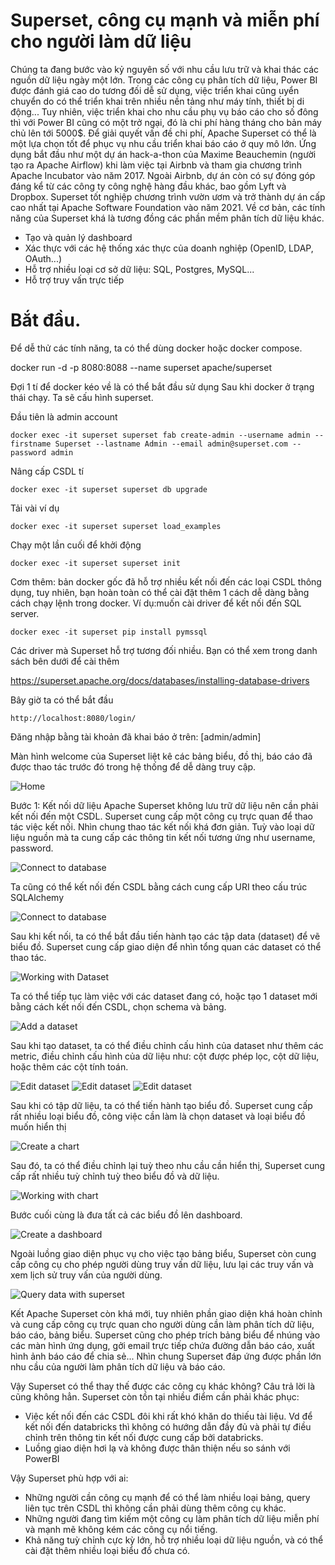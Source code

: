 # Superset, công cụ mạnh và miễn phí cho người làm dữ liệu

Chúng ta đang bước vào kỷ nguyên số với nhu cầu lưu trữ và khai thác các nguồn dữ liệu ngày một lớn. Trong các công cụ phân tích dữ liệu, Power BI được đánh giá cao do tương đối dễ sử dụng, việc triển khai cũng uyển chuyển do có thể triển khai trên nhiều nền tảng như máy tính, thiết bị di động... 
Tuy nhiên, việc triển khai cho nhu cầu phụ vụ báo cáo cho số đông thì với Power BI cũng có một trở ngại, đó là chi phí hàng tháng cho bản máy chủ lên tới 5000$.
Để giải quyết vấn đề chi phí, Apache Superset có thể là một lựa chọn tốt để phục vụ nhu cầu triển khai báo cáo ở quy mô lớn. Ứng dụng bắt đầu như một dự án hack-a-thon của Maxime Beauchemin (người tạo ra Apache Airflow) khi làm việc tại Airbnb và tham gia chương trình Apache Incubator vào năm 2017. 
Ngoài Airbnb, dự án còn có sự đóng góp đáng kể từ các công ty công nghệ hàng đầu khác, bao gồm Lyft và Dropbox. Superset tốt nghiệp chương trình vườn ươm và trở thành dự án cấp cao nhất tại Apache Software Foundation vào năm 2021.
Về cơ bản, các tính năng của Superset khá là tương đồng các phần mềm phân tích dữ liệu khác.
- Tạo và quản lý dashboard
- Xác thực với các hệ thống xác thực của doanh nghiệp (OpenID, LDAP, OAuth...)
- Hỗ trợ nhiều loại cơ sở dữ liệu: SQL, Postgres, MySQL...
- Hỗ trợ truy vấn trực tiếp

# Bắt đầu.

Để dễ thử các tính năng, ta có thể dùng docker hoặc docker compose.

docker run -d -p 8080:8088 --name superset apache/superset

Đợi 1 tí để docker kéo về là có thể bắt đầu sử dụng
Sau khi docker ở trạng thái chạy. Ta sẽ cấu hình superset.

Đầu tiên là admin account

``` 
docker exec -it superset superset fab create-admin --username admin --firstname Superset --lastname Admin --email admin@superset.com --password admin
```

Nâng cấp CSDL tí

```
docker exec -it superset superset db upgrade
```

Tải vài ví dụ

```
docker exec -it superset superset load_examples
```

Chạy một lần cuối để khởi động

```
docker exec -it superset superset init
```

Cơm thêm: bản docker gốc đã hỗ trợ nhiều kết nối đến các loại CSDL thông dụng, tuy nhiên, bạn hoàn toàn có thể cài đặt thêm 1 cách dễ dàng bằng cách chạy lệnh trong docker. Ví dụ:muốn cài driver để kết nối đến SQL server.

```
docker exec -it superset pip install pymssql
```

Các driver mà Superset hỗ trợ tương đối nhiều. Bạn có thể xem trong danh sách bên dưới để cài thêm

https://superset.apache.org/docs/databases/installing-database-drivers

Bây giờ ta có thể bắt đầu

```
http://localhost:8080/login/ 
```

Đăng nhập bằng tài khoản đã khai báo ở trên: [admin/admin]

Màn hình welcome của Superset liệt kê các bảng biểu, đồ thị, báo cáo đã được thao tác trước đó trong hệ thống để dễ dàng truy cập.

![Home](https://github.com/duynguyendang/duynguyendang.github.io/blob/master/supersetforBI/superset%201.png)

Bước 1: Kết nối dữ liệu
Apache Superset không lưu trữ dữ liệu nên cần phải kết nối đến một CSDL. Superset cung cấp một công cụ trực quan để thao tác việc kết nối. Nhìn chung thao tác kết nối khá đơn giản. Tuỳ vào loại dữ liệu nguồn mà ta cung cấp các thông tin kết nối tương ứng như username, password.

![Connect to database](https://github.com/duynguyendang/duynguyendang.github.io/blob/master/supersetforBI/superset%202.1.png)

Ta cũng có thể kết nối đến CSDL bằng cách cung cấp URI theo cấu trúc SQLAlchemy

![Connect to database](https://github.com/duynguyendang/duynguyendang.github.io/blob/master/supersetforBI/superset%202.2.png)

Sau khi kết nối, ta có thể bắt đầu tiến hành tạo các tập data (dataset) để vẽ biểu đồ.
Superset cung cấp giao diện để nhìn tổng quan các dataset có thể thao tác.

![Working with Dataset](https://github.com/duynguyendang/duynguyendang.github.io/blob/master/supersetforBI/superset%203.png)

Ta có thể tiếp tục làm việc với các dataset đang có, hoặc tạo 1 dataset mới bằng cách kết nối đến CSDL, chọn schema và bảng.

![Add a dataset](https://github.com/duynguyendang/duynguyendang.github.io/blob/master/supersetforBI/superset%204.png)

Sau khi tạo dataset, ta có thể điều chỉnh cấu hình của dataset như thêm các metric, điều chỉnh cấu hình của dữ liệu như: cột được phép lọc, cột dữ liệu, hoặc thêm các cột tính toán.

![Edit dataset](https://github.com/duynguyendang/duynguyendang.github.io/blob/master/supersetforBI/superset%205.1.png)
![Edit dataset](https://github.com/duynguyendang/duynguyendang.github.io/blob/master/supersetforBI/superset%205.2.png)
![Edit dataset](https://github.com/duynguyendang/duynguyendang.github.io/blob/master/supersetforBI/superset%205.3.png)

Sau khi có tập dữ liệu, ta có thể tiến hành tạo biểu đồ.
Superset cung cấp rất nhiều loại biểu đồ, công việc cần làm là chọn dataset và loại biểu đồ muốn hiển thị

![Create a chart](https://github.com/duynguyendang/duynguyendang.github.io/blob/master/supersetforBI/superset%206.png)

Sau đó, ta có thể điều chỉnh lại tuỳ theo nhu cầu cần hiển thị, Superset cung cấp rất nhiều tuỳ chỉnh tuỳ theo biểu đồ và dữ liệu.

![Working with chart](https://github.com/duynguyendang/duynguyendang.github.io/blob/master/supersetforBI/superset%207.png)

Bước cuối cùng là đưa tất cả các biểu đồ lên dashboard.

![Create a dashboard](https://github.com/duynguyendang/duynguyendang.github.io/blob/master/supersetforBI/superset%208.png)

Ngoài luồng giao diện phục vụ cho việc tạo bảng biểu, Superset còn cung cấp công cụ cho phép người dùng truy vấn dữ liệu, lưu lại các truy vấn và xem lịch sử truy vấn của người dùng.

![Query data with superset](https://github.com/duynguyendang/duynguyendang.github.io/blob/master/supersetforBI/superset%209.png)

Kết
Apache Superset còn khá mới, tuy nhiên phần giao diện khá hoàn chỉnh và cung cấp công cụ trực quan cho người dùng cần làm phân tích dữ liệu, báo cáo, bảng biểu. Superset cũng cho phép trích bảng biểu để nhúng vào các màn hình ứng dụng, gởi email trực tiếp chứa đường dẫn báo cáo, xuất hình ảnh báo cáo để chia sẻ... Nhìn chung Superset đáp ứng được phần lớn nhu cầu của người làm phân tích dữ liệu và báo cáo.

Vậy Superset có thể thay thế được các công cụ khác không? 
Câu trả lời là cũng không hẳn. Superset còn tồn tại nhiều điểm cần phải khác phục:
- Việc kết nối đến các CSDL đôi khi rất khó khăn do thiếu tài liệu. Vd để kết nối đến databricks thì không có hướng dẫn đầy đủ và phải tự điều chỉnh trên thông tin kết nối được cung cấp bởi databricks.
- Luồng giao diện hơi lạ và không được thân thiện nếu so sánh với PowerBI

Vậy Superset phù hợp với ai:
- Những người cần công cụ mạnh để có thể làm nhiều loại bảng, query liên tục trên CSDL thì không cần phải dùng thêm công cụ khác.
- Những người đang tìm kiếm một công cụ làm phân tích dữ liệu miễn phí và mạnh mẽ không kém các công cụ nổi tiếng.
- Khả năng tuỳ chỉnh cực kỳ lớn, hỗ trợ nhiều loại dữ liệu nguồn, và có thể cài đặt thêm nhiều loại biểu đồ chưa có.